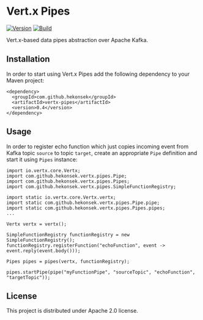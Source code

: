 # Vert.x Pipes

[![Version](https://img.shields.io/badge/Vert.x%20Pipes-0.4-blue.svg)](https://github.com/hekonsek/vertx-pipes/releases)
[![Build](https://api.travis-ci.org/hekonsek/vertx-pipes.svg)](https://travis-ci.org/hekonsek/vertx-pipes)

Vert.x-based data pipes abstraction over Apache Kafka.

## Installation

In order to start using Vert.x Pipes add the following dependency to your Maven project:

    <dependency>
      <groupId>com.github.hekonsek</groupId>
      <artifactId>vertx-pipes</artifactId>
      <version>0.4</version>
    </dependency>

## Usage

In order to register echo function which just copies incoming event from Kafka topic `source` to topic `target`,
create an appropriate `Pipe` definition and start it using `Pipes` instance:

```
import io.vertx.core.Vertx;
import com.github.hekonsek.vertx.pipes.Pipe;
import com.github.hekonsek.vertx.pipes.Pipes;
import com.github.hekonsek.vertx.pipes.SimpleFunctionRegistry;

import static io.vertx.core.Vertx.vertx;
import static com.github.hekonsek.vertx.pipes.Pipe.pipe;
import static com.github.hekonsek.vertx.pipes.Pipes.pipes;
...

Vertx vertx = vertx();

SimpleFunctionRegistry functionRegistry = new SimpleFunctionRegistry();
functionRegistry.registerFunction("echoFunction", event -> event.reply(event.body()));

Pipes pipes = pipes(vertx, functionRegistry);

pipes.startPipe(pipe("myFunctionPipe", "sourceTopic", "echoFunction", "targetTopic"));
```

## License

This project is distributed under Apache 2.0 license.